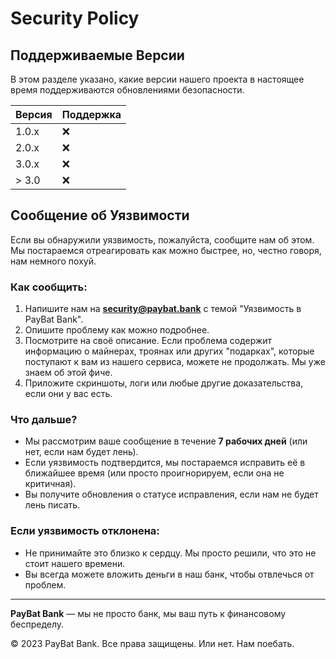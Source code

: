 # Security Policy

## Поддерживаемые Версии

В этом разделе указано, какие версии нашего проекта в настоящее время поддерживаются обновлениями безопасности.  

| Версия  | Поддержка          |
| ------- | ------------------ |
| 1.0.x   | :x:                |
| 2.0.x   | :x:                |
| 3.0.x   | :x:                |
| > 3.0   | :x:                |


## Сообщение об Уязвимости

Если вы обнаружили уязвимость, пожалуйста, сообщите нам об этом. Мы постараемся отреагировать как можно быстрее, но, честно говоря, нам немного похуй.  

### Как сообщить:
1. Напишите нам на **security@paybat.bank** с темой "Уязвимость в PayBat Bank".  
2. Опишите проблему как можно подробнее.  
3. Посмотрите на своё описание. Если проблема содержит информацию о майнерах, троянах или других "подарках", которые поступают к вам из нашего сервиса, можете не продолжать. Мы уже знаем об этой фиче.
4. Приложите скриншоты, логи или любые другие доказательства, если они у вас есть.  

### Что дальше?
- Мы рассмотрим ваше сообщение в течение **7 рабочих дней** (или нет, если нам будет лень).  
- Если уязвимость подтвердится, мы постараемся исправить её в ближайшее время (или просто проигнорируем, если она не критичная).  
- Вы получите обновления о статусе исправления, если нам не будет лень писать.

### Если уязвимость отклонена:
- Не принимайте это близко к сердцу. Мы просто решили, что это не стоит нашего времени.  
- Вы всегда можете вложить деньги в наш банк, чтобы отвлечься от проблем.  

---

**PayBat Bank** — мы не просто банк, мы ваш путь к финансовому беспределу.  

© 2023 PayBat Bank. Все права защищены. Или нет. Нам поебать.
